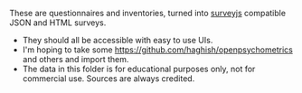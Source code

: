 These are questionnaires and inventories, turned into [surveyjs](https://surveyjs.io/form-library/documentation/get-started-html-css-javascript) compatible JSON and HTML surveys.

- They should all be accessible with easy to use UIs.
- I'm hoping to take some https://github.com/haghish/openpsychometrics and others and import them.
- The data in this folder is for educational purposes only, not for commercial use. Sources are always credited.